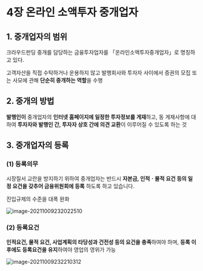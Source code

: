 # 4장 온라인 소액투자 중개업자

## 1. 중개업자의 범위

크라우드펀딩 중개를 담당하는 금융투자업자를 「온라인소액투자중개업자」로 명칭하고 있다.

고객자산을 직접 수탁하거나 운용하지 않고 발행회사와 투자자 사이에서 증권의 모집 또는 사모에 관해 **단순히 중개하는 역할**을 수행



## 2. 중개의 방법

**발행인이** 중개업자의 **인터넷 홈페이지에 일정한 투자정보를 게재**하고, 동 게재사항에 대하여 **투자자와 발행인 간, 투자자 상호 간에 의견 교환**이 이루어질 수 있도록 하는 것



## 3. 중개업자의 등록

### (1) 등록의무

시장질서 교란을 방지하기 위하여 중개업자는 반드시 **자본금, 인적ㆍ물적 요건 등의 일정 요건을 갖추어 금융위원회에 등록** 하도록 하고 있습니다.

진입규제의 수준을 대폭 완화

![image-20211009232022510](https://img.jimbae.com/images/4d8566ff-d4c1-4336-b8a8-6effd626e8b0/image-20211009232022510.png)



### (2) 등록요건

**인적요건, 물적 요건, 사업계획의 타당성과 건전성 등의 요건을 충족**하여야 하며, **등록 이후에도 등록요건을 유지**하여야 영업의 영위가 가능

![image-20211009232210312](https://img.jimbae.com/images/57493b4f-7d73-4afa-bb47-a777d4a383e3/image-20211009232210312.png)

